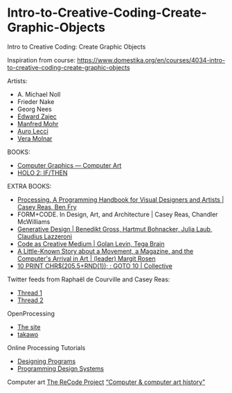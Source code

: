 # Intro-to-Creative-Coding-Create-Graphic-Objects
Intro to Creative Coding: Create Graphic Objects


Inspiration from course: https://www.domestika.org/en/courses/4034-intro-to-creative-coding-create-graphic-objects 

Artists:
* A. Michael Noll
* Frieder Nake
* Georg Nees
* [Edward Zajec](http://www.edwardzajec.com/)
* [Manfred Mohr](https://www.galeriecharlot.com/fr/51/Manfred-Mohr)
* [Auro Lecci](https://aurolecci.com/)
* [Vera Molnar](http://www.veramolnar.com/)

BOOKS:
* [Computer Graphics — Computer Art](https://link.springer.com/book/10.1007/978-3-642-70259-4)
* [HOLO 2: IF/THEN](https://www.holo.mg/shop/holo-2-2/)

EXTRA BOOKS:
* [Processing. A Programming Handbook for Visual Designers and Artists | Casey Reas, Ben Fry](https://mitpress.mit.edu/9780262028288/)
* FORM+CODE. In Design, Art, and Architecture | Casey Reas, Chandler McWilliams
* [Generative Design | Benedikt Gross, Hartmut Bohnacker, Julia Laub, Claudius Lazzeroni](http://www.generative-gestaltung.de/2/#abo)
* [Code as Creative Medium | Golan Levin, Tega Brain](https://mitpress.mit.edu/9780262542043/)
* [A Little-Known Story about a Movement, a Magazine, and the Computer's Arrival in Art | (leader) Margit Rosen](http://new-tendencies.org/)
* [10 PRINT CHR$(205.5+RND(1)); : GOTO 10 | Collective](https://reas.com/10_print/)


Twitter feeds from Raphaël de Courville and Casey Reas:
* [Thread 1](https://twitter.com/sableraph/status/1427649830491496448)
* [Thread 2](https://twitter.com/REAS/status/1473041398962159617)

OpenProcessing
* [The site](https://openprocessing.org/)
* [takawo](https://openprocessing.org/user/6533?view=sketches&o=48)

Online Processing Tutorials
* [Designing Programs](https://designingprograms.bitbucket.io/)
* [Programming Design Systems](https://www.programmingdesignsystems.com/)

Computer art
[The ReCode Project](http://www.recodeproject.com)
[“Computer & computer art history”](https://github.com/v3ga/computer_history)
